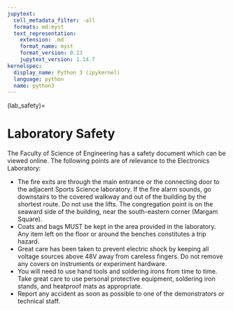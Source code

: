```yaml
---
jupytext:
  cell_metadata_filter: -all
  formats: md:myst
  text_representation:
    extension: .md
    format_name: myst
    format_version: 0.13
    jupytext_version: 1.14.7
kernelspec:
  display_name: Python 3 (ipykernel)
  language: python
  name: python3
---
```


(lab_safety)=
# Laboratory Safety

The Faculty of Science of Engineering has a safety document which can be viewed online. The following points are of relevance to the Electronics Laboratory:

* The fire exits are through the main entrance or the connecting door to the adjacent Sports Science laboratory. If the fire alarm sounds, go downstairs to the covered walkway and out of the building by the shortest route. Do not use the lifts. The congregation point is on the seaward side of the building, near the south-eastern corner (Margam Square).
* Coats and bags MUST be kept in the area provided in the laboratory. Any item left on the floor or around the benches constitutes a trip hazard.
* Great care has been taken to prevent electric shock by keeping all voltage sources above 48V away from careless fingers. Do not remove any covers on instruments or experiment hardware.
* You will need to use hand tools and soldering irons from time to time. Take great care to use personal protective equipment, soldering iron stands, and heatproof mats as appropriate.
* Report any accident as soon as possible to one of the demonstrators or technical staff.